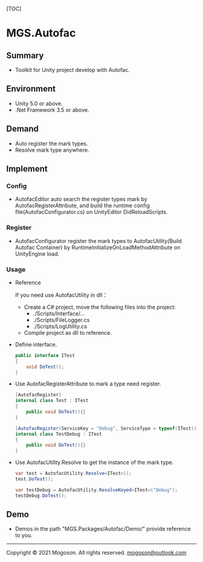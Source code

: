 [TOC]

# MGS.Autofac

## Summary
- Toolkit for Unity project develop with Autofac. 

## Environment

- Unity 5.0 or above.
- .Net Framework 3.5 or above.

## Demand
- Auto register the mark types.
- Resolve mark type anywhere.

## Implement
### Config
- AutofacEditor auto search the register types mark by AutofacRegisterAttribute, and build the runtime config file(AutofacConfigurator.cs) on UnityEditor DidReloadScripts.

### Register
- AutofacConfigurator register the mark types to AutofacUtility(Build Autofac Container) by RuntimeInitializeOnLoadMethodAttribute on UnityEngine load.

### Usage

- Reference

  If you need use AutofacUtility in dll：

  - Create a C# project, move the following files into the project:
    - ./Scripts/Interface/...
    - ./Scripts/FileLogger.cs
    - ./Scripts/LogUtility.cs
  - Compile project as dll to reference.

- Define interface.

  ```c#
  public interface ITest
  {
      void DoTest();
  }
  ```

- Use AutofacRegisterAttribute to mark a type need register.

  ```c#
  [AutofacRegister]
  internal class Test : ITest
  {
      public void DoTest(){}
  }
  
  [AutofacRegister(ServiceKey = "Debug", ServiceType = typeof(ITest))]
  internal class TestDebug : ITest
  {
      public void DoTest(){}
  }
  ```
- Use AutofacUtility.Resolve to get the instance of the mark type.

  ```c#
  var test = AutofacUtility.Resolve<ITest>();
  test.DoTest();
  
  var testDebug = AutofacUtility.ResolveKeyed<ITest>("Debug");
  testDebug.DoTest();
  ```

## Demo

- Demos in the path "MGS.Packages/Autofac/Demo/" provide reference to you.

------

Copyright © 2021 Mogoson. All rights reserved.	mogoson@outlook.com
